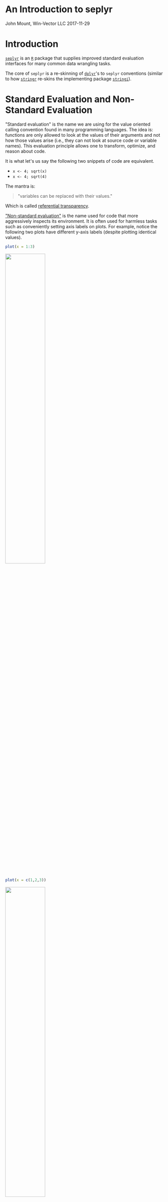 An Introduction to seplyr
================
John Mount, Win-Vector LLC
2017-11-29

Introduction
============

[`seplyr`](https://winvector.github.io/seplyr/) is an [`R`](https://www.r-project.org) package that supplies improved standard evaluation interfaces for many common data wrangling tasks.

The core of `seplyr` is a re-skinning of [`dplyr`](https://CRAN.R-project.org/package=dplyr)'s to `seplyr` conventions (similar to how [`stringr`](https://CRAN.R-project.org/package=stringr) re-skins the implementing package [`stringi`](https://CRAN.R-project.org/package=stringi)).

Standard Evaluation and Non-Standard Evaluation
===============================================

"Standard evaluation" is the name we are using for the value oriented calling convention found in many programming languages. The idea is: functions are only allowed to look at the values of their arguments and not how those values arise (i.e., they can not look at source code or variable names). This evaluation principle allows one to transform, optimize, and reason about code.

It is what let's us say the following two snippets of code are equivalent.

-   `x <- 4; sqrt(x)`
-   `x <- 4; sqrt(4)`

The mantra is:

> "variables can be replaced with their values."

Which is called [referential transparency](https://en.wikipedia.org/wiki/Referential_transparency).

["Non-standard evaluation"](http://adv-r.had.co.nz/Computing-on-the-language.html) is the name used for code that more aggressively inspects its environment. It is often used for harmless tasks such as conveniently setting axis labels on plots. For example, notice the following two plots have different y-axis labels (despite plotting identical values).

``` r
plot(x = 1:3)
```

<img src="IntroductionToSeplyr_files/figure-markdown_github/plot1-1.png" width="50%" />

``` r
plot(x = c(1,2,3))
```

<img src="IntroductionToSeplyr_files/figure-markdown_github/plot1-2.png" width="50%" />

`dplyr` and `seplyr`
====================

The `dplyr` authors appear to *strongly* prefer a non-standard evaluation interface. Many in the `dplyr` community have come to *think* a package such as `dplyr` requires a non-standard interface. `seplyr` started as an experiment to show this is not actually the case.

Syntactically the packages are deliberately similar.

We can take a `dplyr` pipeline:

``` r
suppressPackageStartupMessages(library("dplyr"))

starwars %>%
  select(name, height, mass) %>%
  arrange(desc(height)) %>%
  head()
```

    ## # A tibble: 6 x 3
    ##           name height  mass
    ##          <chr>  <int> <dbl>
    ## 1  Yarael Poof    264    NA
    ## 2      Tarfful    234   136
    ## 3      Lama Su    229    88
    ## 4    Chewbacca    228   112
    ## 5 Roos Tarpals    224    82
    ## 6     Grievous    216   159

And re-write it in `seplyr` notation:

``` r
library("seplyr")
```

    ## Loading required package: wrapr

``` r
starwars %.>%
  select_se(., c("name", "height", "mass")) %.>%
  arrange_se(., "desc(height)") %.>%
  head(.)
```

    ## # A tibble: 6 x 3
    ##           name height  mass
    ##          <chr>  <int> <dbl>
    ## 1  Yarael Poof    264    NA
    ## 2      Tarfful    234   136
    ## 3      Lama Su    229    88
    ## 4    Chewbacca    228   112
    ## 5 Roos Tarpals    224    82
    ## 6     Grievous    216   159

For the common `dplyr`-verbs (excluding `mutate()`, which we will discuss next) all the non-standard evaluation is saving us is a few quote marks and array designations (and we have [ways of getting rid of the need for quote marks](https://winvector.github.io/wrapr/reference/qc.html)). In exchange for this small benefit the [non-standard evaluation is needlessly hard to program over](http://www.win-vector.com/blog/2017/06/non-standard-evaluation-and-function-composition-in-r/). For instance in the `seplyr` pipeline it is easy to accept the list of columns from an outside source as a simple array of names.

Until you introduce a substitution system such as [`rlang`](https://CRAN.R-project.org/package=rlang) or [`wrapr::let()`](https://winvector.github.io/wrapr/articles/let.html) (which [we recommend over `rlang`](http://www.win-vector.com/blog/2017/11/let-xx-in-r/) and [publicly pre-dates the public release of `rlang`](http://www.win-vector.com/blog/2017/08/lets-have-some-sympathy-for-the-part-time-r-user/)) you have some difficulty writing re-usable programs that use the `dplyr` verbs over "to be specified later" column names.

We are presumably not the only ones who considered this a limitation:

[![](dplyrse2.png)](https://github.com/tidyverse/dplyr/issues/352)

`seplyr` is an attempt to make the standard interfaces the primary interfaces.

`mutate()`
==========

The earlier "standard evaluation costs just a few quotes" becomes a bit strained when we talk about the `dplyr::mutate()` operator. It doesn't seem worth the effort unless you get something more in return. In `seplyr` `0.5.0` we introduced "the something more": planning over and optimizing `dplyr::mutate()` sequences.

A `seplyr` mutate looks like the following:

``` r
starwars %.>%
  select_se(., c("name", "height", "mass")) %.>%
  mutate_se(., c(
    "height" := "height + 1",
    "mass" := "mass + 1",
    "height" := "height + 2",
    "mass" := "mass + 2",
    "height" := "height + 3",
    "mass" := "mass + 3"
  )) %.>%
  arrange_se(., "name") %.>%
  head(.)
```

    ## # A tibble: 6 x 3
    ##                  name height  mass
    ##                 <chr>  <dbl> <dbl>
    ## 1              Ackbar    186    89
    ## 2          Adi Gallia    190    56
    ## 3    Anakin Skywalker    194    90
    ## 4        Arvel Crynyd     NA    NA
    ## 5         Ayla Secura    184    61
    ## 6 Bail Prestor Organa    197    NA

`seplyr::mutate_se()` always uses "`:=`" to denote assignment (`dplyr::mutate()` prefers "`=`" for assignment, except in cases where "`:=`" is required).

The advantage is: once we are go to the trouble to capture the mutate expressions we can treat them *as data* and apply procedures to *them*. For example we can re-group and optimize the mutate assignments.

``` r
plan <- partition_mutate_se(
  c("name" := "tolower(name)",
    "height" := "height + 0.5",
    "height" := "floor(height)",
    "mass" := "mass + 0.5",
    "mass" := "floor(mass)"))
print(plan)
```

    ## $group00001
    ##            name          height            mass 
    ## "tolower(name)"  "height + 0.5"    "mass + 0.5" 
    ## 
    ## $group00002
    ##          height            mass 
    ## "floor(height)"   "floor(mass)"

Notice `seplyr::partition_mutate_se()` re-ordered and re-grouped the assignments so that:

-   In each group each value used is independent of values produced in other assignments.
-   All dependencies between assignments are respected by the group order.

The "safe block" assignments can then be used in a pipeline:

``` r
starwars %.>%
  select_se(., c("name", "height", "mass")) %.>%
  mutate_seb(., plan) %.>%
  arrange_se(., "name") %.>%
  head(.)
```

    ## # A tibble: 6 x 3
    ##                  name height  mass
    ##                 <chr>  <dbl> <dbl>
    ## 1              ackbar    180    83
    ## 2          adi gallia    184    50
    ## 3    anakin skywalker    188    84
    ## 4        arvel crynyd     NA    NA
    ## 5         ayla secura    178    55
    ## 6 bail prestor organa    191    NA

This may not seem like much. However, when using `dplyr` with a `SQL` database (such as `PostgreSQL` or even `Sparklyr`) keeping the number of dependencies in a block low is [critical for correct calculation](https://github.com/WinVector/Examples/blob/master/dplyr/Dependencies.md) (which is why I [recommend keeping dependencies low](http://www.win-vector.com/blog/2017/09/my-advice-on-dplyrmutate/)). Furthermore, on `Sparklyr` sequences of `mutate`s are simulated by nesting of `SQL` statements, so you must also keep the number of `mutate`s at a moderate level (i.e., you want a minimal number of blocks or groups).

Machine Generated Code
======================

Because we are representing `mutate` assignments as user manipulable data we can also enjoy the benefit of machine generated code. `seplyr` `0.5.*` uses this opportunity to introduce a simple function named `if_else_device()`. This device uses `R`'s `ifelse()` statement (which conditionally chooses values in a vectorized form) to implement a more powerful [block-if/else statement](http://www.win-vector.com/blog/2017/11/vectorized-block-ifelse-in-r/) (which conditionally simultaneously controls blocks of values and assignments; [`SAS` has such a feature](http://support.sas.com/documentation/cdl/en/lrdict/64316/HTML/default/viewer.htm#a000201978.htm)).

For example: suppose we want to `NA`-out one of `height` or `mass` for each row of the `starwars` data. This can be written naturally using the `if_else_device`.

``` r
if_else_device(
  testexpr = "runif(n())>=0.5",
  thenexprs = "height" := "NA",
  elseexprs = "mass" := "NA")
```

    ##                           ifebtest_437g7b7to779 
    ##                               "runif(n())>=0.5" 
    ##                                          height 
    ##    "ifelse( ifebtest_437g7b7to779, NA, height)" 
    ##                                            mass 
    ## "ifelse( !( ifebtest_437g7b7to779 ), NA, mass)"

Notice the `if_else_device` translates the user code into a sequence of `dplyr::mutate()` expressions (using only the weaker operator `ifelse()`). Obviously the user could perform this translation, but `if_else_device` automates the record keeping and [can even be nested](https://winvector.github.io/seplyr/reference/if_else_device.html). Also many such steps can be chained together and broken into a minimal sequence of blocks by `partition_mutate_se()` (not forcing a new `dplyr::mutate()` step for each if-block encountered).

When we combine the device with the partitioned we get performant database-safe code where the number of blocks is only the level of variable dependence (and not the possibly much larger number of initial value uses that a straightforward non-reordering split would give; note: `seplyr::mutate_se() 0.5.1` and later incorporate the `partition_mutate_se()` in `mutate_se()`).

``` r
starwars %.>%
  select_se(., c("name", "height", "mass")) %.>%
  mutate_se(., if_else_device(
    testexpr = "runif(n())>=0.5",
    thenexprs = "height" := "NA",
    elseexprs = "mass" := "NA")) %.>%
  arrange_se(., "name") %.>%
  head(.)
```

    ## # A tibble: 6 x 4
    ##                  name height  mass ifebtest_brce3wobarhu
    ##                 <chr>  <int> <dbl>                 <lgl>
    ## 1              Ackbar    180    NA                 FALSE
    ## 2          Adi Gallia     NA    50                  TRUE
    ## 3    Anakin Skywalker    188    NA                 FALSE
    ## 4        Arvel Crynyd     NA    NA                  TRUE
    ## 5         Ayla Secura    178    NA                 FALSE
    ## 6 Bail Prestor Organa     NA    NA                  TRUE

Conclusion
==========

The value oriented notation is a bit clunkier, but this is offset by it's greater flexibility in terms of composition and working parametrically.

Our group has been using `seplyr::if_else_device()` and `seplyr::partition_mutate_se()` to greatly simplify porting powerful `SAS` procedures to `R`/`Sparklyr`/`Apache Spark`clusters.

This is new code, but we are striving to supply sufficient initial [documentation and examples](http://www.win-vector.com/blog/2017/11/win-vector-llc-announces-new-big-data-in-r-tools/).
